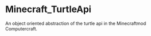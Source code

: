 # Minecraft_TurtleApi
An object oriented abstraction of the turtle api in the Minecraftmod Computercraft.
